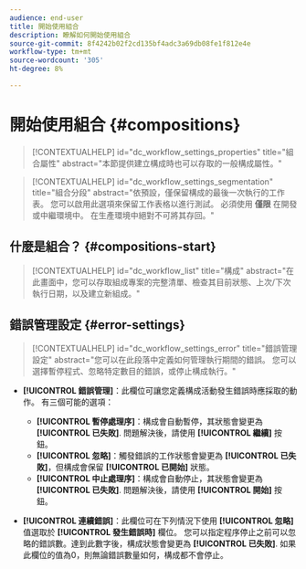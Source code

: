 ```yaml
---
audience: end-user
title: 開始使用組合
description: 瞭解如何開始使用組合
source-git-commit: 8f4242b02f2cd135bf4adc3a69db08fe1f812e4e
workflow-type: tm+mt
source-wordcount: '305'
ht-degree: 8%

---
```


# 開始使用組合 {#compositions}

>[!CONTEXTUALHELP]
>id="dc_workflow_settings_properties"
>title="組合屬性"
>abstract="本節提供建立構成時也可以存取的一般構成屬性。"

>[!CONTEXTUALHELP]
>id="dc_workflow_settings_segmentation"
>title="組合分段"
>abstract="依預設，僅保留構成的最後一次執行的工作表。 您可以啟用此選項來保留工作表格以進行測試。 必須使用 **僅限** 在開發或中繼環境中。 在生產環境中絕對不可將其存回。"




## 什麼是組合？ {#compositions-start}


>[!CONTEXTUALHELP]
>id="dc_workflow_list"
>title="構成"
>abstract="在此畫面中，您可以存取組成專案的完整清單、檢查其目前狀態、上次/下次執行日期，以及建立新組成。"


## 錯誤管理設定  {#error-settings}

>[!CONTEXTUALHELP]
>id="dc_workflow_settings_error"
>title="錯誤管理設定"
>abstract="您可以在此段落中定義如何管理執行期間的錯誤。 您可以選擇暫停程式、忽略特定數目的錯誤，或停止構成執行。"

* **[!UICONTROL 錯誤管理]**：此欄位可讓您定義構成活動發生錯誤時應採取的動作。
有三個可能的選項：

   * **[!UICONTROL 暫停處理序]**：構成會自動暫停，其狀態會變更為 **[!UICONTROL 已失敗]**. 問題解決後，請使用 **[!UICONTROL 繼續]** 按鈕。
   * **[!UICONTROL 忽略]**：觸發錯誤的工作狀態會變更為 **[!UICONTROL 已失敗]**，但構成會保留 **[!UICONTROL 已開始]** 狀態。
   * **[!UICONTROL 中止處理序]**：構成會自動停止，其狀態會變更為 **[!UICONTROL 已失敗]**. 問題解決後，請使用 **[!UICONTROL 開始]** 按鈕。

* **[!UICONTROL 連續錯誤]**：此欄位可在下列情況下使用 **[!UICONTROL 忽略]** 值選取於 **[!UICONTROL 發生錯誤時]** 欄位。 您可以指定程序停止之前可以忽略的錯誤數。達到此數字後，構成狀態會變更為 **[!UICONTROL 已失敗]**. 如果此欄位的值為0，則無論錯誤數量如何，構成都不會停止。
